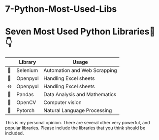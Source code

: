 # 7-Python-Most-Used-Libs

# Seven Most Used Python Libraries🐍👇

|| Library | Usage  |
| --- | --- | --- |
|🤖  |Selenium   | Automation and Web Scrapping|
|📄  |Openpyxl | Handling Excel sheets |
| 🌐 | Openpyxl | Handling Excel sheets |
|🐼  |Pandas | Data Analysis and Mathematics |
|📸 |OpenCV | Computer vision |
|🔦 |Pytorch | Natural Language Processing|

This is my personal opinion. There are several other very powerful, and popular libraries. Please include the libraries that you think should be included.
